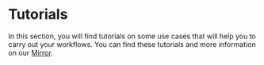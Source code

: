 # Tutorials

In this section, you will find tutorials on some use cases that will help you to carry out your workflows. You can find these tutorials and more information on our [Mirror](https://mirror.xyz/chainjet.eth).
